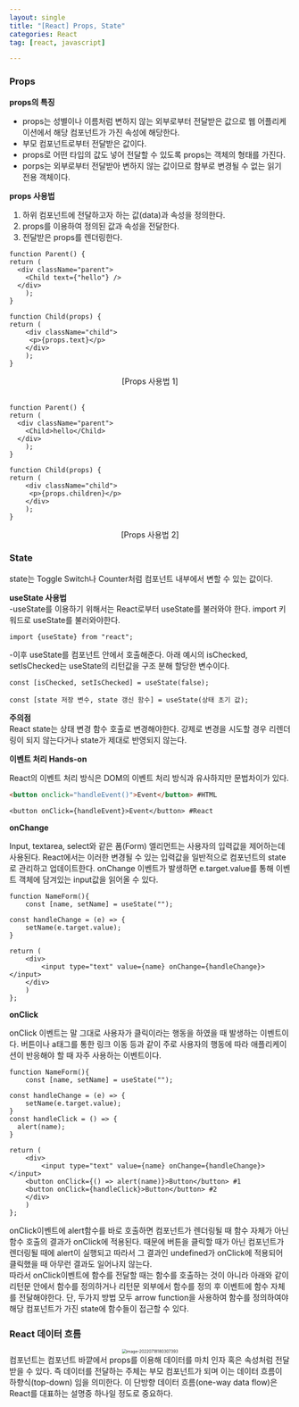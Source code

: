 ```yaml
---
layout: single
title: "[React] Props, State"
categories: React
tag: [react, javascript]

---
```


### **Props**

**props의 특징**

- props는 성별이나 이름처럼 변하지 않는 외부로부터 전달받은 값으로 웹 어플리케이션에서 해당 컴포넌트가 가진 속성에 해당한다.
- 부모 컴포넌트로부터 전달받은 값이다.
- props로 어떤 타입의 값도 넣어 전달할 수 있도록 props는 객체의 형태를 가진다.
- porps는 외부로부터 전달받아 변하지 않는 값이므로 함부로 변경될 수 없는 읽기 전용 객체이다.



**props 사용법**

1. 하위 컴포넌트에 전달하고자 하는 값(data)과 속성을 정의한다.
2. props를 이용하여 정의된 값과 속성을 전달한다.
3. 전달받은 props를 렌더링한다.  

```react
function Parent() {
return (
  <div className="parent">
    <Child text={"hello"} />
  </div>
	);
}

function Child(props) {
return (
	<div className="child">
	 <p>{props.text}</p>
	</div>
	);
}
```

<center>[Props 사용법 1]</center>

<br>

```react
function Parent() {
return (
  <div className="parent">
    <Child>hello</Child>
  </div>
	);
}

function Child(props) {
return (
	<div className="child">
	 <p>{props.children}</p>
	</div>
	);
}
```

<center>[Props 사용법 2]</center>

### **State**

state는 Toggle Switch나 Counter처럼 컴포넌트 내부에서 변할 수 있는 값이다. 

**useState 사용법**   
-useState를 이용하기 위해서는 React로부터 useState를 불러와야 한다. import 키워드로 useState를 불러와야한다.

```react
import {useState} from "react";
```

-이후 useState를 컴포넌트 안에서 호출해준다. 아래 예시의 isChecked, setIsChecked는 useState의 리턴값을 구조 분해 할당한 변수이다.

```react
const [isChecked, setIsChecked] = useState(false);
```

```react
const [state 저장 변수, state 갱신 함수] = useState(상태 초기 값);
```

**주의점**  
React state는 상태 변경 함수 호출로 변경해야한다. 강제로 변경을 시도할 경우 리렌더링이 되지 않는다거나 state가 제대로 반영되지 않는다.

**이벤트 처리 Hands-on**

React의 이벤트 처리 방식은 DOM의 이벤트 처리 방식과 유사하지만 문법차이가 있다.  
```html
<button onclick="handleEvent()">Event</button> #HTML
```

```react
<button onClick={handleEvent}>Event</button> #React
```

**onChange**

Input, textarea, select와 같은 폼(Form) 엘리먼트는 사용자의 입력값을 제어하는데 사용된다. React에서는 이러한 변경될 수 있는 입력값을 일반적으로 컴포넌트의 state로 관리하고 업데이트한다. onChange 이벤트가 발생하면 e.target.value를 통해 이벤트 객체에 담겨있는 input값을 읽어올 수 있다.

```react
function NameForm(){
	const [name, setName] = useState("");

const handleChange = (e) => {
	setName(e.target.value);
}

return (
	<div>
		<input type="text" value={name} onChange={handleChange}></input>
	</div>
	)
};
```

**onClick**

onClick 이벤트는 말 그대로 사용자가 클릭이라는 행동을 하였을 때 발생하는 이벤트이다. 버튼이나 a태그를 통한 링크 이동 등과 같이 주로 사용자의 행동에 따라 애플리케이션이 반응해야 할 때 자주 사용하는 이벤트이다.

```react
function NameForm(){
	const [name, setName] = useState("");

const handleChange = (e) => {
	setName(e.target.value);
}
const handleClick = () => {
  alert(name);
}

return (
	<div>
		<input type="text" value={name} onChange={handleChange}></input>
    <button onClick={() => alert(name)}>Button</button> #1
    <button onClick={handleClick}>Button</button> #2
	</div>
	)
};
```

onClick이벤트에 alert함수를 바로 호출하면 컴포넌트가 렌더링될 때 함수 자체가 아닌 함수 호출의 결과가 onClick에 적용된다. 때문에 버튼을 클릭할 때가 아닌 컴포넌트가 렌더링될 때에 alert이 실행되고 따라서 그 결과인 undefined가 onClick에 적용되어 클릭했을 때 아무런 결과도 일어나지 않는다.  
따라서 onClick이벤트에 함수를 전달할 때는 함수를 호출하는 것이 아니라 아래와 같이 리턴문 안에서 함수를 정의하거나 리턴문 외부에서 함수를 정의 후 이벤트에 함수 자체를 전달해야한다. 단, 두가지 방법 모두 arrow function을 사용하여 함수를 정의하여야 해당 컴포넌트가 가진 state에 함수들이 접근할 수 있다.

### React 데이터 흐름

<center>

<img src="../../images/2022-07-18-react_third/image-20220718180307393.png" alt="image-20220718180307393" style="zoom:50%;" />

</center>  
컴포넌트는 컴포넌트 바깥에서 props를 이용해 데이터를 마치 인자 혹은 속성처럼 전달 받을 수 있다. 즉 데이터를 전달하는 주체는 부모 컴포넌트가 되며 이는 데이터 흐름이 하향식(top-down) 임을 의미한다.  
이 단방향 데이터 흐름(one-way data flow)은 React를 대표하는 설명중 하나일 정도로 중요하다.
